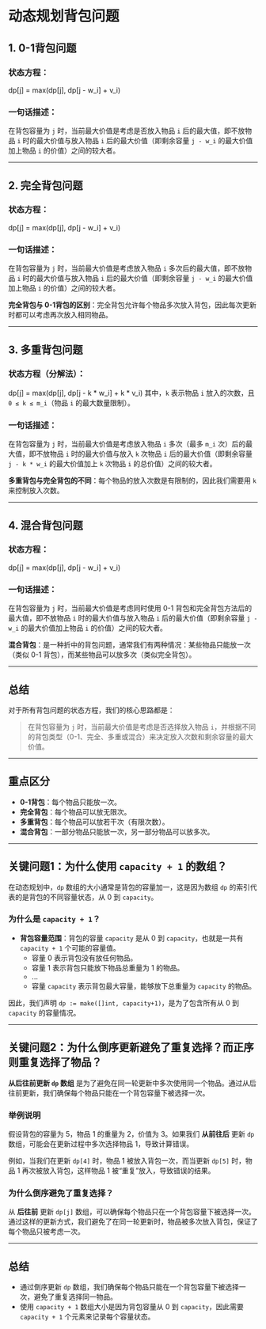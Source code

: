 # 动态规划背包问题

## 1. 0-1背包问题

### 状态方程：
dp[j] = max(dp[j], dp[j - w_i] + v_i)

### 一句话描述：
在背包容量为 `j` 时，当前最大价值是考虑是否放入物品 `i` 后的最大值，即不放物品 `i` 时的最大价值与放入物品 `i` 后的最大价值（即剩余容量 `j - w_i` 的最大价值加上物品 `i` 的价值）之间的较大者。

---

## 2. 完全背包问题

### 状态方程：
dp[j] = max(dp[j], dp[j - w_i] + v_i)

### 一句话描述：
在背包容量为 `j` 时，当前最大价值是考虑放入物品 `i` 多次后的最大值，即不放物品 `i` 时的最大价值与放入物品 `i` 后的最大价值（即剩余容量 `j - w_i` 的最大价值加上物品 `i` 的价值）之间的较大者。

**完全背包与 0-1背包的区别**：完全背包允许每个物品多次放入背包，因此每次更新时都可以考虑再次放入相同物品。

---

## 3. 多重背包问题

### 状态方程（分解法）：
dp[j] = max(dp[j], dp[j - k * w_i] + k * v_i)
其中，`k` 表示物品 `i` 放入的次数，且 `0 ≤ k ≤ m_i`（物品 `i` 的最大数量限制）。

### 一句话描述：
在背包容量为 `j` 时，当前最大价值是考虑放入物品 `i` 多次（最多 `m_i` 次）后的最大值，即不放物品 `i` 时的最大价值与放入 `k` 次物品 `i` 后的最大价值（即剩余容量 `j - k * w_i` 的最大价值加上 `k` 次物品 `i` 的总价值）之间的较大者。

**多重背包与完全背包的不同**：每个物品的放入次数是有限制的，因此我们需要用 `k` 来控制放入次数。

---

## 4. 混合背包问题

### 状态方程：
dp[j] = max(dp[j], dp[j - w_i] + v_i)

### 一句话描述：
在背包容量为 `j` 时，当前最大价值是考虑同时使用 0-1 背包和完全背包方法后的最大值，即不放物品 `i` 时的最大价值与放入物品 `i` 后的最大价值（即剩余容量 `j - w_i` 的最大价值加上物品 `i` 的价值）之间的较大者。

**混合背包**：是一种折中的背包问题，通常我们有两种情况：某些物品只能放一次（类似 0-1 背包），而某些物品可以放多次（类似完全背包）。

---

## 总结

对于所有背包问题的状态方程，我们的核心思路都是：
> 在背包容量为 `j` 时，当前最大价值是考虑是否选择放入物品 `i`，并根据不同的背包类型（0-1、完全、多重或混合）来决定放入次数和剩余容量的最大价值。

---

## 重点区分

- **0-1背包**：每个物品只能放一次。
- **完全背包**：每个物品可以放无限次。
- **多重背包**：每个物品可以放若干次（有限次数）。
- **混合背包**：一部分物品只能放一次，另一部分物品可以放多次。

---

## 关键问题1：为什么使用 `capacity + 1` 的数组？

在动态规划中，`dp` 数组的大小通常是背包的容量加一，这是因为数组 `dp` 的索引代表的是背包的不同容量状态，从 0 到 `capacity`。

### 为什么是 `capacity + 1`？
- **背包容量范围**：背包的容量 `capacity` 是从 0 到 `capacity`，也就是一共有 `capacity + 1` 个可能的容量值。
  - 容量 0 表示背包没有放任何物品。
  - 容量 1 表示背包只能放下物品总重量为 1 的物品。
  - ...
  - 容量 `capacity` 表示背包最大容量，能够放下总重量为 `capacity` 的物品。

因此，我们声明 `dp := make([]int, capacity+1)`，是为了包含所有从 0 到 `capacity` 的容量情况。

---

## 关键问题2：为什么倒序更新避免了重复选择？而正序则重复选择了物品？

**从后往前更新 `dp` 数组** 是为了避免在同一轮更新中多次使用同一个物品。通过从后往前更新，我们确保每个物品只能在一个背包容量下被选择一次。

### 举例说明

假设背包的容量为 5，物品 1 的重量为 2，价值为 3。如果我们 **从前往后** 更新 `dp` 数组，可能会在更新过程中多次选择物品 1，导致计算错误。

例如，当我们在更新 `dp[4]` 时，物品 1 被放入背包一次，而当更新 `dp[5]` 时，物品 1 再次被放入背包，这样物品 1 被“重复”放入，导致错误的结果。

### 为什么倒序避免了重复选择？
从 **后往前** 更新 `dp[j]` 数组，可以确保每个物品只在一个背包容量下被选择一次。通过这样的更新方式，我们避免了在同一轮更新时，物品被多次放入背包，保证了每个物品只被考虑一次。

---

## 总结

- 通过倒序更新 `dp` 数组，我们确保每个物品只能在一个背包容量下被选择一次，避免了重复选择同一物品。
- 使用 `capacity + 1` 数组大小是因为背包容量从 0 到 `capacity`，因此需要 `capacity + 1` 个元素来记录每个容量状态。

